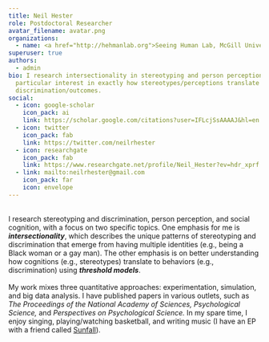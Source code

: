 ```yaml
---
title: Neil Hester
role: Postdoctoral Researcher
avatar_filename: avatar.png
organizations:
  - name: <a href="http://hehmanlab.org">Seeing Human Lab, McGill University</a>
superuser: true
authors:
  - admin
bio: I research intersectionality in stereotyping and person perception, with a
  particular interest in exactly how stereotypes/perceptions translate to
  discrimination/outcomes.
social:
  - icon: google-scholar
    icon_pack: ai
    link: https://scholar.google.com/citations?user=IFLcjSsAAAAJ&hl=en
  - icon: twitter
    icon_pack: fab
    link: https://twitter.com/neilrhester
  - icon: researchgate
    icon_pack: fab
    link: https://www.researchgate.net/profile/Neil_Hester?ev=hdr_xprf
  - link: mailto:neilrhester@gmail.com
    icon_pack: far
    icon: envelope
---
```


</br>
I research stereotyping and discrimination, person perception, and social cognition, with a focus on two specific topics. One emphasis for me is <b><i>intersectionality</i></b>, which describes the unique patterns of stereotyping and discrimination that emerge from having multiple identities (e.g., being a Black woman or a gay man). The other emphasis is on better understanding how cognitions (e.g., stereotypes) translate to behaviors (e.g., discrimination) using <b><i>threshold models</i></b>.
</br></br>
My work mixes three quantitative approaches: experimentation, simulation, and big data analysis. I have published papers in various outlets, such as <i>The Proceedings of the National Academy of Sciences, Psychological Science,</i> and <i>Perspectives on Psychological Science.</i> In my spare time, I enjoy singing, playing/watching basketball, and writing music (I have an EP with a friend called <a href="https://open.spotify.com/album/0uvxgVQmEKo3FpHdRjhN1I?si=NISzzj5nQ_WtViVCEpOLVQ&fbclid=IwAR1MbbgOn3OFGy6ReI_TlBSKGseazaGQIz351pFd9qAl7UsJ6cQgumMnl0o">Sunfall</a>).
